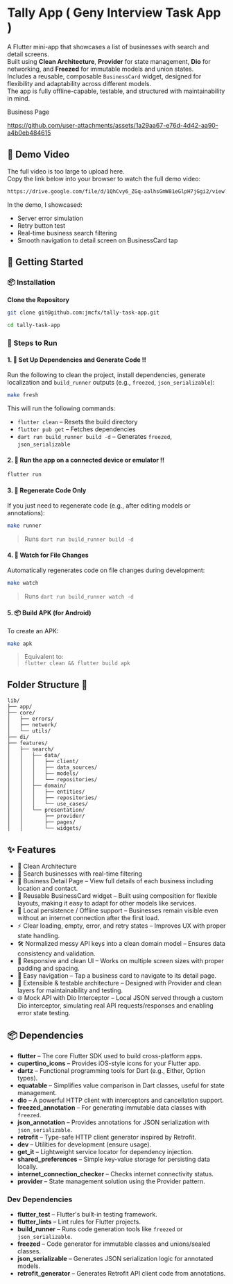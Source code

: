 # Tally App ( Geny Interview Task App )
A Flutter mini-app that showcases a list of businesses with search and detail screens.  
Built using **Clean Architecture**, **Provider** for state management, **Dio** for networking, and **Freezed** for immutable models and union states.  
Includes a reusable, composable `BusinessCard` widget, designed for flexibility and adaptability across different models.  
The app is fully offline-capable, testable, and structured with maintainability in mind.


Business Page





https://github.com/user-attachments/assets/1a29aa67-e76d-4d42-aa90-a4b0eb484615






## 📌 Demo Video
 
The full video is too large to upload here.  
Copy the link below into your browser to watch the full demo video:

```bash
https://drive.google.com/file/d/1QhCvy6_ZGq-aalhsGmW81eGlpH7jGgi2/view?usp=sharing
```
In the demo, I showcased:

- Server error simulation  
- Retry button test  
- Real-time business search filtering  
- Smooth navigation to detail screen on BusinessCard tap



## 🚀 Getting Started

### 📦 Installation

**Clone the Repository**

```bash
git clone git@github.com:jmcfx/tally-task-app.git

cd tally-task-app
```

### 🚀 Steps to Run




#### 1. 🔧 Set Up Dependencies and Generate Code ‼️

Run the following to clean the project, install dependencies, generate localization and `build_runner` outputs (e.g., `freezed`, `json_serializable`):
```bash
make fresh
``` 
This will run the following commands:


-   `flutter clean` – Resets the build directory
-   `flutter pub get` – Fetches dependencies
-   `dart run build_runner build -d` – Generates `freezed`, `json_serializable`

#### 2. 🚀 Run the app on a connected device or emulator ‼️

```bash
flutter run
```

#### 3. 🔄 Regenerate Code Only

If you just need to regenerate code (e.g., after editing models or annotations):

```bash
make runner
```

> Runs `dart run build_runner build -d`

#### 4. 👀 Watch for File Changes

Automatically regenerates code on file changes during development:
```bash
make watch
```

> Runs `dart run build_runner watch -d`

#### 5. 📦 Build APK (for Android)

To create an APK:
```bash
make apk
``` 

> Equivalent to:  
> `flutter clean && flutter build apk`


## Folder Structure :open_file_folder:

```
lib/
├── app/
├── core/
│   ├── errors/
│   ├── network/
│   └── utils/
├── di/
├── features/
│   ├── search/
│   │   ├── data/
│   │   │   ├── client/
│   │   │   ├── data_sources/
│   │   │   ├── models/
│   │   │   └── repositories/
│   │   ├── domain/
│   │   │   ├── entities/
│   │   │   ├── repositories/
│   │   │   └── use_cases/
│   │   └── presentation/
│   │       ├── provider/
│   │       ├── pages/
│   │       └── widgets/
```

## ✨ Features

- 🧼 Clean Architecture  
- 🔎 Search businesses with real-time filtering  
- 📝 Business Detail Page – View full details of each business including location and contact.  
- 🧩 Reusable BusinessCard widget – Built using composition for flexible layouts, making it easy to adapt for other models like services.  
- 💾 Local persistence / Offline support – Businesses remain visible even without an internet connection after the first load.  
- ⚡ Clear loading, empty, error, and retry states – Improves UX with proper state handling.  
- 🛠 Normalized messy API keys into a clean domain model – Ensures data consistency and validation.  
- 📱 Responsive and clean UI – Works on multiple screen sizes with proper padding and spacing.  
- 🔗 Easy navigation – Tap a business card to navigate to its detail page.  
- 🔄 Extensible & testable architecture – Designed with Provider and clean layers for maintainability and testing.  
- 🌐 Mock API with Dio Interceptor – Local JSON served through a custom Dio interceptor, simulating real API requests/responses and enabling error state testing.  


## 📦 Dependencies

- **flutter** – The core Flutter SDK used to build cross-platform apps.
- **cupertino_icons** – Provides iOS-style icons for your Flutter app.
- **dartz** – Functional programming tools for Dart (e.g., Either, Option types).
- **equatable** – Simplifies value comparison in Dart classes, useful for state management.
- **dio** – A powerful HTTP client with interceptors and cancellation support.
- **freezed_annotation** – For generating immutable data classes with `freezed`.
- **json_annotation** – Provides annotations for JSON serialization with `json_serializable`.
- **retrofit** – Type-safe HTTP client generator inspired by Retrofit.
- **dev** – Utilities for development (ensure usage).
- **get_it** – Lightweight service locator for dependency injection.
- **shared_preferences** – Simple key-value storage for persisting data locally.
- **internet_connection_checker** – Checks internet connectivity status.
- **provider** – State management solution using the Provider pattern.

### Dev Dependencies

- **flutter_test** – Flutter's built-in testing framework.
- **flutter_lints** – Lint rules for Flutter projects.
- **build_runner** – Runs code generation tools like `freezed` or `json_serializable`.
- **freezed** – Code generator for immutable classes and unions/sealed classes.
- **json_serializable** – Generates JSON serialization logic for annotated models.
- **retrofit_generator** – Generates Retrofit API client code from annotations.
